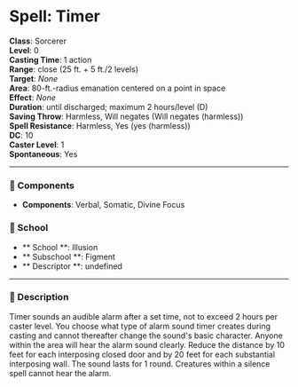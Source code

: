 
# Spell: Timer
**Class**: Sorcerer  
**Level**: 0  
**Casting Time**: 1 action  
**Range**: close (25 ft. + 5 ft./2 levels)  
**Target**: _None_  
**Area**: 80-ft.-radius emanation centered on a point in space  
**Effect**: _None_  
**Duration**: until discharged; maximum 2 hours/level (D)  
**Saving Throw**: Harmless, Will negates (Will negates (harmless))  
**Spell Resistance**: Harmless, Yes (yes (harmless))  
**DC**: 10  
**Caster Level**: 1  
**Spontaneous**: Yes

---

### 🔮 Components
- **Components**: Verbal, Somatic, Divine Focus

### 🏫 School
- ** School **: Illusion
- ** Subschool **: Figment
- ** Descriptor **: undefined
---

### 📜 Description
Timer sounds an audible alarm after a set time, not to exceed 2 hours per caster level. You choose what type of alarm sound timer creates during casting and cannot thereafter change the sound's basic character. Anyone within the area will hear the alarm sound clearly. Reduce the distance by 10 feet for each interposing closed door and by 20 feet for each substantial interposing wall. The sound lasts for 1 round. Creatures within a silence spell cannot hear the alarm.
